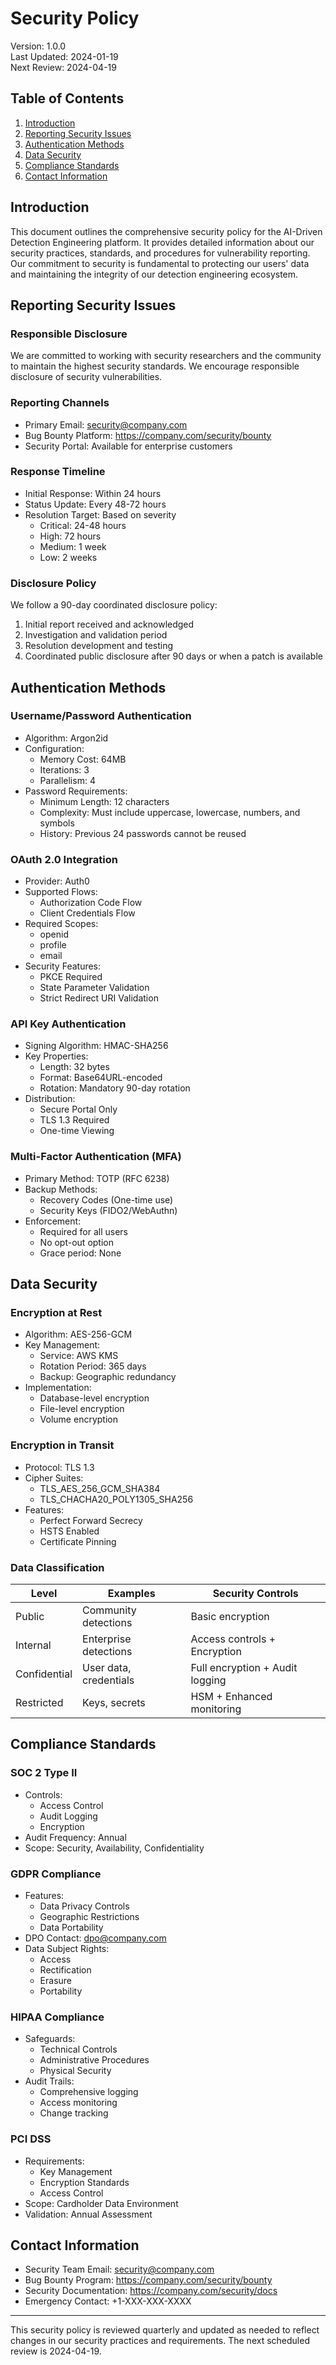 # Security Policy

Version: 1.0.0  
Last Updated: 2024-01-19  
Next Review: 2024-04-19

## Table of Contents

1. [Introduction](#introduction)
2. [Reporting Security Issues](#reporting-security-issues)
3. [Authentication Methods](#authentication-methods)
4. [Data Security](#data-security)
5. [Compliance Standards](#compliance-standards)
6. [Contact Information](#contact-information)

## Introduction

This document outlines the comprehensive security policy for the AI-Driven Detection Engineering platform. It provides detailed information about our security practices, standards, and procedures for vulnerability reporting. Our commitment to security is fundamental to protecting our users' data and maintaining the integrity of our detection engineering ecosystem.

## Reporting Security Issues

### Responsible Disclosure

We are committed to working with security researchers and the community to maintain the highest security standards. We encourage responsible disclosure of security vulnerabilities.

### Reporting Channels

- Primary Email: security@company.com
- Bug Bounty Platform: https://company.com/security/bounty
- Security Portal: Available for enterprise customers

### Response Timeline

- Initial Response: Within 24 hours
- Status Update: Every 48-72 hours
- Resolution Target: Based on severity
  - Critical: 24-48 hours
  - High: 72 hours
  - Medium: 1 week
  - Low: 2 weeks

### Disclosure Policy

We follow a 90-day coordinated disclosure policy:
1. Initial report received and acknowledged
2. Investigation and validation period
3. Resolution development and testing
4. Coordinated public disclosure after 90 days or when a patch is available

## Authentication Methods

### Username/Password Authentication
- Algorithm: Argon2id
- Configuration:
  - Memory Cost: 64MB
  - Iterations: 3
  - Parallelism: 4
- Password Requirements:
  - Minimum Length: 12 characters
  - Complexity: Must include uppercase, lowercase, numbers, and symbols
  - History: Previous 24 passwords cannot be reused

### OAuth 2.0 Integration
- Provider: Auth0
- Supported Flows:
  - Authorization Code Flow
  - Client Credentials Flow
- Required Scopes:
  - openid
  - profile
  - email
- Security Features:
  - PKCE Required
  - State Parameter Validation
  - Strict Redirect URI Validation

### API Key Authentication
- Signing Algorithm: HMAC-SHA256
- Key Properties:
  - Length: 32 bytes
  - Format: Base64URL-encoded
  - Rotation: Mandatory 90-day rotation
- Distribution:
  - Secure Portal Only
  - TLS 1.3 Required
  - One-time Viewing

### Multi-Factor Authentication (MFA)
- Primary Method: TOTP (RFC 6238)
- Backup Methods:
  - Recovery Codes (One-time use)
  - Security Keys (FIDO2/WebAuthn)
- Enforcement:
  - Required for all users
  - No opt-out option
  - Grace period: None

## Data Security

### Encryption at Rest
- Algorithm: AES-256-GCM
- Key Management:
  - Service: AWS KMS
  - Rotation Period: 365 days
  - Backup: Geographic redundancy
- Implementation:
  - Database-level encryption
  - File-level encryption
  - Volume encryption

### Encryption in Transit
- Protocol: TLS 1.3
- Cipher Suites:
  - TLS_AES_256_GCM_SHA384
  - TLS_CHACHA20_POLY1305_SHA256
- Features:
  - Perfect Forward Secrecy
  - HSTS Enabled
  - Certificate Pinning

### Data Classification

| Level | Examples | Security Controls |
|-------|----------|------------------|
| Public | Community detections | Basic encryption |
| Internal | Enterprise detections | Access controls + Encryption |
| Confidential | User data, credentials | Full encryption + Audit logging |
| Restricted | Keys, secrets | HSM + Enhanced monitoring |

## Compliance Standards

### SOC 2 Type II
- Controls:
  - Access Control
  - Audit Logging
  - Encryption
- Audit Frequency: Annual
- Scope: Security, Availability, Confidentiality

### GDPR Compliance
- Features:
  - Data Privacy Controls
  - Geographic Restrictions
  - Data Portability
- DPO Contact: dpo@company.com
- Data Subject Rights:
  - Access
  - Rectification
  - Erasure
  - Portability

### HIPAA Compliance
- Safeguards:
  - Technical Controls
  - Administrative Procedures
  - Physical Security
- Audit Trails:
  - Comprehensive logging
  - Access monitoring
  - Change tracking

### PCI DSS
- Requirements:
  - Key Management
  - Encryption Standards
  - Access Control
- Scope: Cardholder Data Environment
- Validation: Annual Assessment

## Contact Information

- Security Team Email: security@company.com
- Bug Bounty Program: https://company.com/security/bounty
- Security Documentation: https://company.com/security/docs
- Emergency Contact: +1-XXX-XXX-XXXX

---

This security policy is reviewed quarterly and updated as needed to reflect changes in our security practices and requirements. The next scheduled review is 2024-04-19.